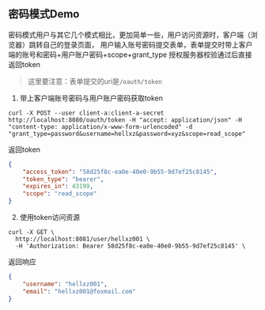 ## 密码模式Demo
密码模式用户与其它几个模式相比，更加简单一些，用户访问资源时，客户端（浏览器）跳转自己的登录页面，
用户输入账号密码提交表单，表单提交时带上客户端的账号和密码+用户账户密码+scope+grant_type
授权服务器校验通过后直接返回token
> 这里要注意：表单提交的uri是`/oauth/token`

1. 带上客户端账号密码与用户账户密码获取token
```
curl -X POST --user client-a:client-a-secret http://localhost:8080/oauth/token -H "accept: application/json" -H "content-type: application/x-www-form-urlencoded" -d "grant_type=password&username=hellxz&password=xyz&scope=read_scope"
```
返回token
```json
{
    "access_token": "58d25f8c-ea0e-40e0-9b55-9d7ef25c8145",
    "token_type": "bearer",
    "expires_in": 43199,
    "scope": "read_scope"
}
```
2. 使用token访问资源
```
curl -X GET \
  http://localhost:8081/user/hellxz001 \
  -H 'Authorization: Bearer 58d25f8c-ea0e-40e0-9b55-9d7ef25c8145' \
```
返回响应
```json
{
    "username": "hellxz001",
    "email": "hellxz001@foxmail.com"
}
```

